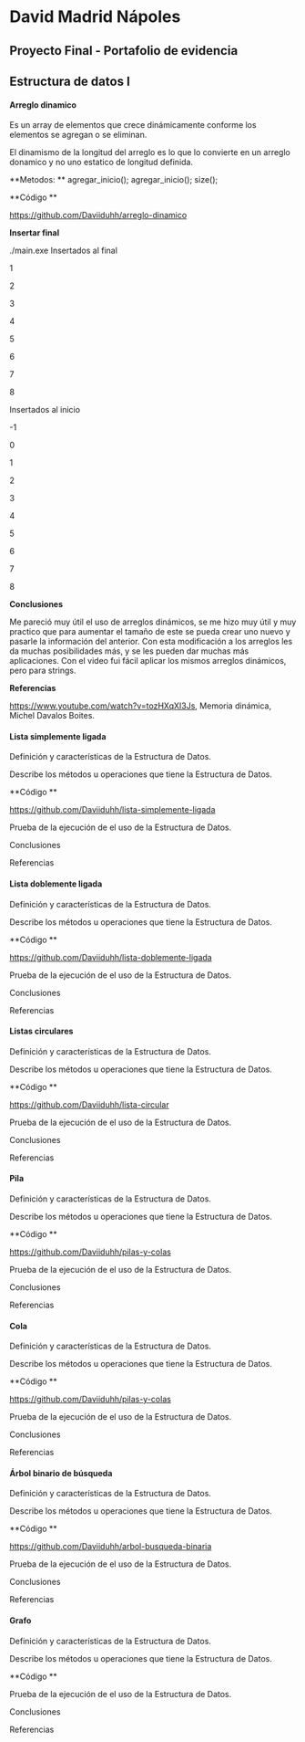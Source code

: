 
# David Madrid Nápoles

## Proyecto Final - Portafolio de evidencia

## Estructura de datos I


#### Arreglo dinamico

Es un array de elementos que crece dinámicamente conforme los elementos se agregan o se eliminan.

El dinamismo de la longitud del arreglo es lo que lo convierte en un arreglo donamico y no uno estatico de longitud definida.

**Metodos: **
agregar_inicio();
agregar_inicio();
size();

**Código ** 

https://github.com/Daviiduhh/arreglo-dinamico

**Insertar final**

./main.exe
Insertados al final

1

2

3

4

5

6

7

8

Insertados al inicio

-1

0

1

2

3

4

5

6

7

8

**Conclusiones**

Me pareció muy útil el uso de arreglos dinámicos, se me hizo muy útil y muy practico que para
aumentar el tamaño de este se pueda crear uno nuevo y pasarle la información del anterior.
Con esta modificación a los arreglos les da muchas posibilidades más, y se les pueden dar muchas
más aplicaciones.
Con el video fui fácil aplicar los mismos arreglos dinámicos, pero para strings.

**Referencias**

https://www.youtube.com/watch?v=tozHXqXI3Js, Memoria dinámica, Michel Davalos Boites.


#### Lista simplemente ligada

Definición y características de la Estructura de Datos.

Describe los métodos u operaciones que tiene la Estructura de Datos.

**Código ** 

https://github.com/Daviiduhh/lista-simplemente-ligada

Prueba de la ejecución de el uso de la Estructura de Datos.

Conclusiones

Referencias


#### Lista doblemente ligada

Definición y características de la Estructura de Datos.

Describe los métodos u operaciones que tiene la Estructura de Datos.

**Código ** 

https://github.com/Daviiduhh/lista-doblemente-ligada 

Prueba de la ejecución de el uso de la Estructura de Datos.

Conclusiones

Referencias


#### Listas circulares

Definición y características de la Estructura de Datos.

Describe los métodos u operaciones que tiene la Estructura de Datos.

**Código ** 

https://github.com/Daviiduhh/lista-circular 

Prueba de la ejecución de el uso de la Estructura de Datos.

Conclusiones

Referencias


#### Pila

Definición y características de la Estructura de Datos.

Describe los métodos u operaciones que tiene la Estructura de Datos.

**Código ** 

https://github.com/Daviiduhh/pilas-y-colas 

Prueba de la ejecución de el uso de la Estructura de Datos.

Conclusiones

Referencias


#### Cola

Definición y características de la Estructura de Datos.

Describe los métodos u operaciones que tiene la Estructura de Datos.

**Código ** 

https://github.com/Daviiduhh/pilas-y-colas 

Prueba de la ejecución de el uso de la Estructura de Datos.

Conclusiones

Referencias


#### Árbol binario de búsqueda

Definición y características de la Estructura de Datos.

Describe los métodos u operaciones que tiene la Estructura de Datos.

**Código ** 

https://github.com/Daviiduhh/arbol-busqueda-binaria 

Prueba de la ejecución de el uso de la Estructura de Datos.

Conclusiones

Referencias


#### Grafo

Definición y características de la Estructura de Datos.

Describe los métodos u operaciones que tiene la Estructura de Datos.

**Código ** 




Prueba de la ejecución de el uso de la Estructura de Datos.

Conclusiones

Referencias